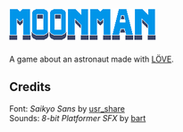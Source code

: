 # ![Logo](https://github.com/synthic/moonman/raw/master/assets/logo.png)

A game about an astronaut made with [LÖVE](https://love2d.org).

## Credits

Font: *Saikyo Sans* by [usr_share](https://opengameart.org/content/a-package-of-8-bit-fonts-for-grafx2-and-linux)<br>
Sounds: *8-bit Platformer SFX* by [bart](https://opengameart.org/content/8-bit-platformer-sfx)
